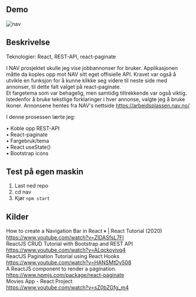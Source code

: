 ## Demo
 ![nav](demo.gif)

## Beskrivelse<br>

Teknologier: React, REST-API, react-paginate

I NAV prosjektet skulle jeg vise jobbannonser for bruker. Applikasjonen måtte da koples opp mot NAV sitt eget offisielle API.
Kravet var også å utvikle en funksjon for å kunne klikke seg videre til neste side med annonser, til dette falt valget på react-paginate. <br>
Et fargetema som var behagelig, men samtidig tiltrekkende var også viktig. Istedenfor å bruke tekstlige forklaringer i hver annonse, valgte jeg å bruke ikoner.
Annonsene hentes fra NAV's nettside https://arbeidsplassen.nav.no/

I denne prosessen lærte jeg:<br>

•	Koble opp REST-API<br>
•	React-paginate<br>
•	Fargebruk/tema <br>
•	React useState()<br>
•	Bootstrap icons	<br>


## Test på egen maskin<br>
1. Last ned repo
2. cd nav
3. Kjør `npm start`

## Kilder<br>
How to create a Navigation Bar in React ⏸ | React Tutorial (2020)<br>
https://www.youtube.com/watch?v=ZlDASfsL7FI<br>
ReactJS CRUD Tutorial with Bootstrap and REST API<br>
https://www.youtube.com/watch?v=ALqckoyivq4<br>
ReactJS Pagination Tutorial using React Hooks<br>
https://www.youtube.com/watch?v=HANSMtDy508<br>
A ReactJS component to render a pagination.<br>
https://www.npmjs.com/package/react-paginate<br>
Movies App - React Project<br>
https://www.youtube.com/watch?v=sZ0bZGfg_m4<br>
